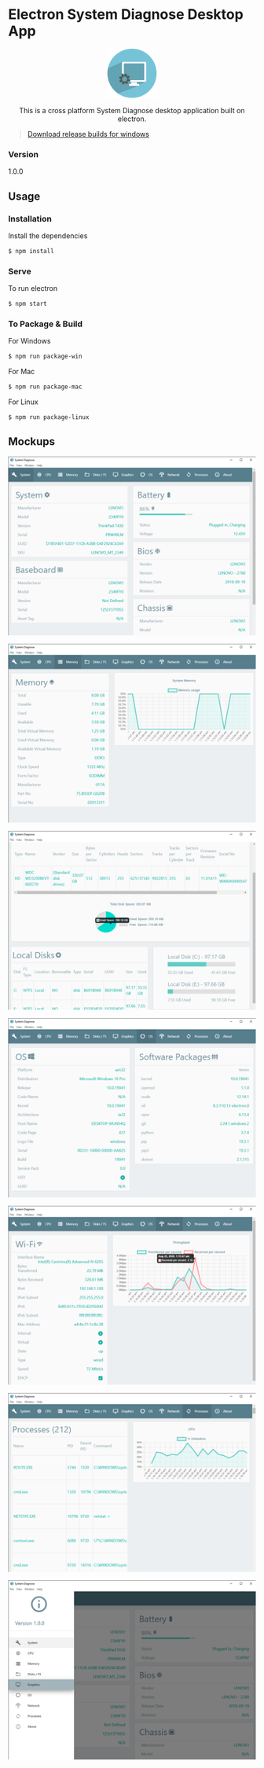 # Electron System Diagnose Desktop App

<p align="center"><img src="assets/icons/png/icon.png" width="100" height="100"></p>

<p align="center">This is a cross platform System Diagnose desktop application built on electron.</p>

> [Download release builds for windows](https://github.com/AbdulMoizAli/System-Diagnose/releases/download/v1.0.0/win32-release-builds.zip)

### Version
1.0.0

## Usage

### Installation

Install the dependencies

```sh
$ npm install
```

### Serve
To run electron

```sh
$ npm start
```

### To Package & Build

For Windows

```sh
$ npm run package-win
```

For Mac

```sh
$ npm run package-mac
```

For Linux

```sh
$ npm run package-linux
```

## Mockups

![](images/image-1.png)

![](images/image-2.png)

![](images/image-3.png)

![](images/image-4.png)

![](images/image-5.png)

![](images/image-6.png)

![](images/image-7.png)
